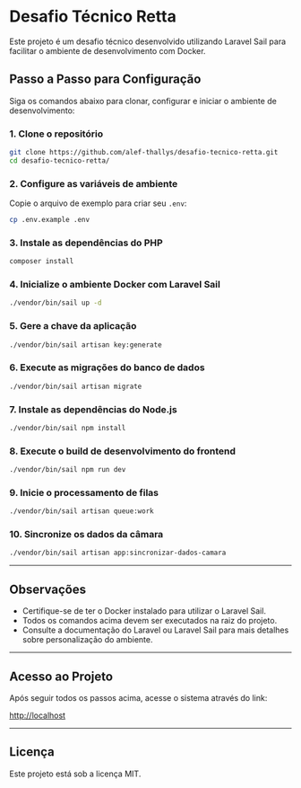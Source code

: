 # Desafio Técnico Retta

Este projeto é um desafio técnico desenvolvido utilizando Laravel Sail para facilitar o ambiente de desenvolvimento com Docker.

## Passo a Passo para Configuração

Siga os comandos abaixo para clonar, configurar e iniciar o ambiente de desenvolvimento:

### 1. Clone o repositório

```sh
git clone https://github.com/alef-thallys/desafio-tecnico-retta.git
cd desafio-tecnico-retta/
```

### 2. Configure as variáveis de ambiente

Copie o arquivo de exemplo para criar seu `.env`:

```sh
cp .env.example .env
```

### 3. Instale as dependências do PHP

```sh
composer install
```

### 4. Inicialize o ambiente Docker com Laravel Sail

```sh
./vendor/bin/sail up -d
```

### 5. Gere a chave da aplicação

```sh
./vendor/bin/sail artisan key:generate
```

### 6. Execute as migrações do banco de dados

```sh
./vendor/bin/sail artisan migrate
```

### 7. Instale as dependências do Node.js

```sh
./vendor/bin/sail npm install
```

### 8. Execute o build de desenvolvimento do frontend

```sh
./vendor/bin/sail npm run dev
```

### 9. Inicie o processamento de filas

```sh
./vendor/bin/sail artisan queue:work
```

### 10. Sincronize os dados da câmara

```sh
./vendor/bin/sail artisan app:sincronizar-dados-camara
```

---

## Observações

- Certifique-se de ter o Docker instalado para utilizar o Laravel Sail.
- Todos os comandos acima devem ser executados na raiz do projeto.
- Consulte a documentação do Laravel ou Laravel Sail para mais detalhes sobre personalização do ambiente.

---

## Acesso ao Projeto

Após seguir todos os passos acima, acesse o sistema através do link:

[http://localhost](http://localhost)

---

## Licença

Este projeto está sob a licença MIT.
